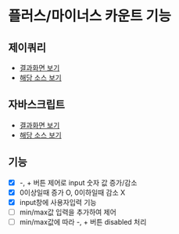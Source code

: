 # 플러스/마이너스 카운트 기능

## 제이쿼리
- [결과화면 보기](https://yeony1011.github.io/2019script_ex/190325/190325.html)
- [해당 소스 보기](https://yeony1011.github.io/2019script_ex/190325/common.js)

## 자바스크립트
- [결과화면 보기](https://yeony1011.github.io/2019script_ex/190325/190325_v2.html)
- [해당 소스 보기](https://yeony1011.github.io/2019script_ex/190325/common_v2.js)

## 기능
- [x] -, + 버튼 제어로 input 숫자 값 증가/감소
- [x] 0이상일때 증가 O, 0이하일때 감소 X
- [x] input창에 사용자입력 기능
- [ ] min/max값 입력을 추가하여 제어
- [ ] min/max값에 따라 -, + 버튼 disabled 처리